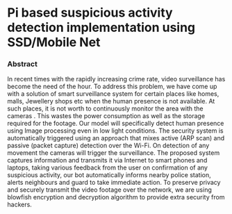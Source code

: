 # Pi based suspicious activity detection implementation using SSD/Mobile Net

### Abstract
In recent times with the rapidly increasing crime rate, video surveillance has become the need of the hour. To address this problem, we have come up with a solution of smart surveillance system for certain places like homes, malls, Jewellery shops etc when the human presence is not available. At such places, it is not worth to continuously monitor the area with the cameras . This wastes the power consumption as well as the storage required for the footage. Our model will specifically detect human presence using Image processing even in low light conditions. The security system is automatically triggered using an approach that mixes active (ARP scan) and passive (packet capture) detection over the Wi-Fi. On detection of any movement the cameras will trigger the surveillance. The proposed system captures information and transmits it via Internet to smart phones and laptops, taking various feedback from the user on confirmation of any suspicious activity, our bot automatically informs nearby police station, alerts neighbours and guard to take immediate action. To preserve privacy and securely transmit the video footage over the network, we are using blowfish encryption and decryption algorithm to provide extra security from hackers.

